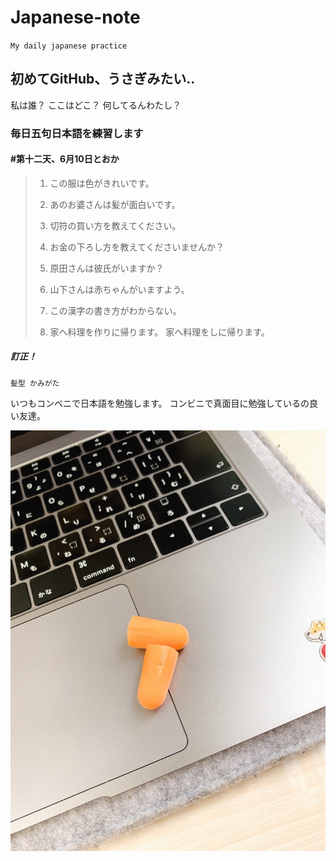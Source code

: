 # Japanese-note
`My daily japanese practice`
  
   
## 初めてGitHub、うさぎみたい..
私は誰？ ここはどこ？ 何してるんわたし？
  
  
### 毎日五句日本語を練習します
#### #第十二天、6月10日とおか

>1. この服は色がきれいです。
>2. あのお婆さんは髪が面白いです。
>
>3. 切符の買い方を教えてください。
>4. お金の下ろし方を教えてくださいませんか？
>
>5. 原田さんは彼氏がいますか？
>6. 山下さんは赤ちゃんがいますよう。
>
>7. この漢字の書き方がわからない。
>
>8. 家へ料理を作りに帰ります。
>   家へ料理をしに帰ります。

##### 訂正！
```
髪型 かみがた
```
  
  
いつもコンベニで日本語を勉強します。
コンビニで真面目に勉強しているの良い友達。
  
![my-photo](./photo/06111.JPG)
